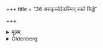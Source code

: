+++
title = "36 असकृच्चेदेकस्मिन् काले सिद्धे"

+++

<details><summary>मूलम्</summary>

असकृच्चेदेकस्मिन् काले सिद्धे सकृदेव कुर्यात् ३६
</details>

<details><summary>Oldenberg</summary>

34. If for one meal the food gets ready at different times, he should do so only once.
</details>

